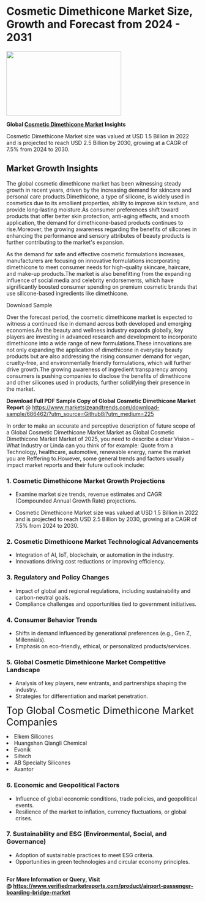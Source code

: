 <H1>Cosmetic Dimethicone Market Size, Growth and Forecast from 2024 - 2031</H1><img class="aligncenter size-medium wp-image-584254" src="https://thirdeyenews.in/wp-content/uploads/2024/09/Global-Market-Research-300x168.jpeg" alt="" width="300" height="168" /><p><strong>Global&nbsp;<a href="https://www.marketsizeandtrends.com/download-sample/686462/?utm_source=Github8j?utm_medium=225">Cosmetic Dimethicone Market</a> Insights</strong></p><p>Cosmetic Dimethicone Market size was valued at USD 1.5 Billion in 2022 and is projected to reach USD 2.5 Billion by 2030, growing at a CAGR of 7.5% from 2024 to 2030.</p><p><h2>Market Growth Insights</h2> <p>The global cosmetic dimethicone market has been witnessing steady growth in recent years, driven by the increasing demand for skincare and personal care products.Dimethicone, a type of silicone, is widely used in cosmetics due to its emollient properties, ability to improve skin texture, and provide long-lasting moisture.As consumer preferences shift toward products that offer better skin protection, anti-aging effects, and smooth application, the demand for dimethicone-based products continues to rise.Moreover, the growing awareness regarding the benefits of silicones in enhancing the performance and sensory attributes of beauty products is further contributing to the market's expansion.</p> <p>As the demand for safe and effective cosmetic formulations increases, manufacturers are focusing on innovative formulations incorporating dimethicone to meet consumer needs for high-quality skincare, haircare, and make-up products.The market is also benefitting from the expanding influence of social media and celebrity endorsements, which have significantly boosted consumer spending on premium cosmetic brands that use silicone-based ingredients like dimethicone.</p> <p>Download Sample</p> <p>Over the forecast period, the cosmetic dimethicone market is expected to witness a continued rise in demand across both developed and emerging economies.As the beauty and wellness industry expands globally, key players are investing in advanced research and development to incorporate dimethicone into a wide range of new formulations.These innovations are not only expanding the application of dimethicone in everyday beauty products but are also addressing the rising consumer demand for vegan, cruelty-free, and environmentally friendly formulations, which will further drive growth.The growing awareness of ingredient transparency among consumers is pushing companies to disclose the benefits of dimethicone and other silicones used in products, further solidifying their presence in the market.</p> <p></p><p><span class=""><strong>Download Full PDF Sample Copy of Global Cosmetic Dimethicone Market Report</strong> @ <a href="https://www.marketsizeandtrends.com/download-sample/686462/?utm_source=Github8j?utm_medium=225" target="_blank">https://www.marketsizeandtrends.com/download-sample/686462/?utm_source=Github8j?utm_medium=225</a></span></p><p>In order to make an accurate and perceptive description of future scope of a Global&nbsp;Cosmetic Dimethicone Market Market as Global&nbsp;Cosmetic Dimethicone Market Market of 2025, you need to describe a clear Vision &ndash; What Industry or Linda can you think of for example: Quote from a Technology, healthcare, automotive, renewable energy, name the market you are Reffering to.However, some general trends and factors usually impact market reports and their future outlook include:</p><h3>1.&nbsp;<strong>Cosmetic Dimethicone Market Growth Projections</strong></h3><ul><li>Examine market size trends, revenue estimates and CAGR (Compounded Annual Growth Rate) projections.</li><li><p>Cosmetic Dimethicone Market size was valued at USD 1.5 Billion in 2022 and is projected to reach USD 2.5 Billion by 2030, growing at a CAGR of 7.5% from 2024 to 2030.</p></li></ul><h3>2.&nbsp;<strong>Cosmetic Dimethicone Market Technological Advancements</strong></h3><ul><li>Integration of AI, IoT, blockchain, or automation in the industry.</li><li>Innovations driving cost reductions or improving efficiency.</li></ul><h3>3.&nbsp;<strong>Regulatory and Policy Changes</strong></h3><ul><li>Impact of global and regional regulations, including sustainability and carbon-neutral goals.</li><li>Compliance challenges and opportunities tied to government initiatives.</li></ul><h3>4.&nbsp;<strong>Consumer Behavior Trends</strong></h3><ul><li>Shifts in demand influenced by generational preferences (e.g., Gen Z, Millennials).</li><li>Emphasis on eco-friendly, ethical, or personalized products/services.</li></ul><h3>5.&nbsp;<strong>Global Cosmetic Dimethicone Market Competitive Landscape</strong></h3><ul><li>Analysis of key players, new entrants, and partnerships shaping the industry.</li><li>Strategies for differentiation and market penetration.</li></ul><p data-pm-slice="1 1 []"><span style="color: inherit; font-family: inherit; font-size: 25px;">Top Global Cosmetic Dimethicone Market Companies</span></p><div class="" data-test-id=""><p><li>Elkem Silicones</li><li> Huangshan Qiangli Chemical</li><li> Evonik</li><li> Siltech</li><li> AB Specialty Silicones</li><li> Avantor</li></p></div><h3>6.&nbsp;<strong>Economic and Geopolitical Factors</strong></h3><ul><li>Influence of global economic conditions, trade policies, and geopolitical events.</li><li>Resilience of the market to inflation, currency fluctuations, or global crises.</li></ul><h3>7.&nbsp;<strong>Sustainability and ESG (Environmental, Social, and Governance)</strong></h3><ul><li>Adoption of sustainable practices to meet ESG criteria.</li><li>Opportunities in green technologies and circular economy principles.</li></ul><h2><strong style="font-size: 14px;">For More Information or Query, Visit @&nbsp;</strong><a style="background-color: #ffffff; font-size: 14px;" href="https://www.marketsizeandtrends.com/report/cosmetic-dimethicone-market/" target="_blank">https://www.verifiedmarketreports.com/product/airport-passenger-boarding-bridge-market</a></h2>